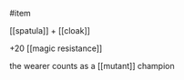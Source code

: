 #item

[[spatula]] + [[cloak]]

+20 [[magic resistance]]

the wearer counts as a [[mutant]] champion
